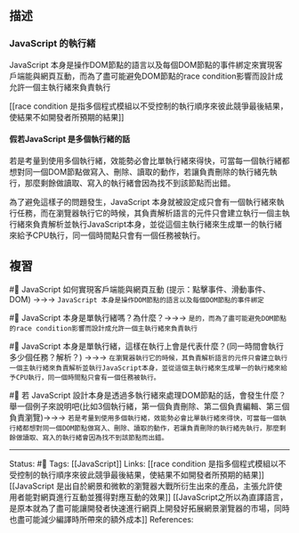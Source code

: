 
## 描述

### JavaScript 的執行緒
JavaScript 本身是操作DOM節點的語言以及每個DOM節點的事件綁定來實現客戶端能與網頁互動，而為了盡可能避免DOM節點的race condition影響而設計成允許一個主執行緒來負責執行

[[race condition 是指多個程式模組以不受控制的執行順序來彼此競爭最後結果，使結果不如開發者所預期的結果]]



#### 假若JavaScript 是多個執行緒的話
若是考量到使用多個執行緒，效能勢必會比單執行緒來得快，可當每一個執行緒都想對同一個DOM節點做寫入、刪除、讀取的動作，若讓負責刪除的執行緒先執行，那麼剩餘做讀取、寫入的執行緒會因為找不到該節點而出錯。

為了避免這樣子的問題發生，JavaScript 本身就被設定成只會有一個執行緒來執行任務，而在瀏覽器執行它的時候，其負責解析語言的元件只會建立執行一個主執行緒來負責解析並執行JavaScript本身，並從這個主執行緒來生成單一的執行緒來給予CPU執行，同一個時間點只會有一個任務被執行。

## 複習
#🧠 JavaScript 如何實現客戶端能與網頁互動 (提示：點擊事件、滑動事件、DOM) ->->-> `JavaScript 本身是操作DOM節點的語言以及每個DOM節點的事件綁定`
<!--SR:!2024-05-25,427,250-->

#🧠 JavaScript 本身是單執行緒嗎？為什麼？->->-> `是的，而為了盡可能避免DOM節點的race condition影響而設計成允許一個主執行緒來負責執行`
<!--SR:!2023-05-10,193,250-->

#🧠  JavaScript 本身是單執行緒，這樣在執行上會是代表什麼？(同一時間會執行多少個任務？解析？) ->->-> `在瀏覽器執行它的時候，其負責解析語言的元件只會建立執行一個主執行緒來負責解析並執行JavaScript本身，並從這個主執行緒來生成單一的執行緒來給予CPU執行，同一個時間點只會有一個任務被執行。`
<!--SR:!2023-11-21,313,250-->

#🧠 若 JavaScript 設計本身是透過多執行緒來處理DOM節點的話，會發生什麼？ 舉一個例子來說明吧(比如3個執行緒，第一個負責刪除、第二個負責編輯、第三個負責瀏覽)->->-> `若是考量到使用多個執行緒，效能勢必會比單執行緒來得快，可當每一個執行緒都想對同一個DOM節點做寫入、刪除、讀取的動作，若讓負責刪除的執行緒先執行，那麼剩餘做讀取、寫入的執行緒會因為找不到該節點而出錯。`
<!--SR:!2023-07-22,97,230-->

---
Status: #🌱 
Tags:
[[JavaScript]]
Links:
[[race condition 是指多個程式模組以不受控制的執行順序來彼此競爭最後結果，使結果不如開發者所預期的結果]]
[[JavaScript 是出自於網景和微軟的瀏覽器大戰所衍生出來的產品，主張允許使用者能對網頁進行互動並獲得對應互動的效果]]
[[JavaScript之所以為直譯語言，是原本就為了盡可能讓開發者快速進行網頁上開發好拓展網景瀏覽器的市場，同時也盡可能減少編譯時所帶來的額外成本]]
References: